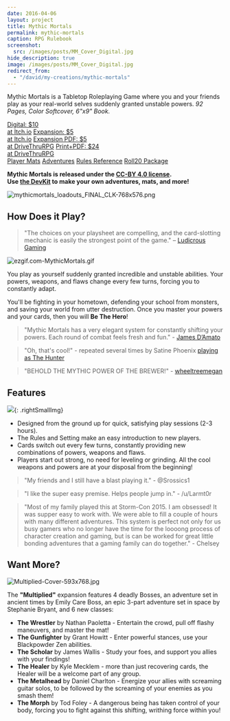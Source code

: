 ```yaml
---
date: 2016-04-06
layout: project
title: Mythic Mortals
permalink: mythic-mortals
caption: RPG Rulebook
screenshot:
  src: /images/posts/MM_Cover_Digital.jpg
hide_description: true
image: /images/posts/MM_Cover_Digital.jpg
redirect_from:
  - "/david/my-creations/mythic-mortals"
---
```


Mythic Mortals is a Tabletop Roleplaying Game where you and your friends play as your real-world selves suddenly granted unstable powers. *92 Pages, Color Softcover, 6"x9" Book.*

<div class="shopping-buttons">
<a target="_blank" href="https://davidschirduan.itch.io/mythic-mortals" class="btn btn-primary itchBTN">Digital: $10<br>at Itch.io</a>
<a target="_blank" href="https://davidschirduan.itch.io/mythic-mortals-multiplied" class="btn btn-primary itchBTN">Expansion: $5<br>at Itch.io</a>
<a target="_blank" href="https://www.drivethrurpg.com/product/204945/Mythic-Mortals-Multiplied" class="btn btn-primary dtrpgBTN">Expansion PDF: $5<br>at DriveThruRPG</a>
<a target="_blank" href="https://www.drivethrurpg.com/product/178248/Mythic-Mortals" class="btn btn-primary dtrpgBTN">Print+PDF: $24<br>at DriveThruRPG</a>
<div style="width:100%;margin:0px;padding:0px;"></div>
<a target="_blank" href="/files/MythicMortals_Core_PlayerMats.pdf" class="btn btn-primary">Player Mats</a>
<a target="_blank" href="/files/MythicMortals_Adventures.zip" class="btn btn-primary">Adventures</a>
<a target="_blank" href="/files/MythicMortals_Core_Reference.pdf" class="btn btn-primary">Rules Reference</a>
<a target="_blank" href="/files/Roll20-Packet.zip" class="btn btn-primary">Roll20 Package</a>
</div>

<p class="centerButtons"><strong>Mythic Mortals is released under the <a href="https://creativecommons.org/licenses/by/4.0/">CC-BY 4.0 license</a>.<br>Use <a href="{{site.url}}/files/MM_DevKit.zip">the DevKit</a> to make your own adventures, mats, and more!</strong></p>

![mythicmortals_loadouts_FINAL_CLK-768x576.png]({{site.url}}/images/posts/mythicmortals_loadouts_FINAL_CLK-768x576.png)

## How Does it Play?

> "The choices on your playsheet are compelling, and the card-slotting mechanic is easily the strongest point of the game." – [Ludicrous Gaming](http://ludicrusgaming.blogspot.com/2015/04/review-mythic-mortals.html)

![ezgif.com-MythicMortals.gif](/images/posts/ezgif.com-MythicMortals.gif)

You play as yourself suddenly granted incredible and unstable abilities. Your powers, weapons, and flaws change every few turns, forcing you to constantly adapt.

You'll be fighting in your hometown, defending your school from monsters, and saving your world from utter destruction. Once you master your powers and your cards, then you will **Be The Hero**!

> "Mythic Mortals has a very elegant system for constantly shifting your powers. Each round of combat feels fresh and fun." - [James D’Amato](http://oneshotpodcast.com/one-shot/120-mythic-mortals/)

> "Oh, that's cool!" - repeated several times by Satine Phoenix [playing as The Hunter](http://gameschool.tsrpn.com/2018/07/15/126-mythic-mortals/)

> "BEHOLD THE MYTHIC POWER OF THE BREWER!" - [wheeltreemegan](https://www.instagram.com/wheeltreemegan/)

## Features

![]({{site.url}}/images/posts/28dad8964fabda72122ecb08caad7fd7_original-512x768.png){: .rightSmallImg} 

 * Designed from the ground up for quick, satisfying play sessions (2-3 hours).
 * The Rules and Setting make an easy introduction to new players.
 * Cards switch out every few turns, constantly providing new combinations of powers, weapons and flaws.
 * Players start out strong, no need for leveling or grinding. All the cool weapons and powers are at your disposal from the beginning!

> "My friends and I still have a blast playing it." - @Srossics1

> "I like the super easy premise. Helps people jump in." - /u/Larmt0r	

> "Most of my family played this at Storm-Con 2015. I am obsessed! It was supper easy to work with. We were able to fill a couple of hours with many different adventures. This system is perfect not only for us busy gamers who no longer have the time for the loooong process of character creation and gaming, but is can be worked for great little bonding adventures that a gaming family can do together." - Chelsey

## Want More?

![Multiplied-Cover-593x768.jpg](/images/posts/Multiplied-Cover-593x768.jpg)

The **"Multiplied"** expansion features 4 deadly Bosses, an adventure set in ancient times by Emily Care Boss, an epic 3-part adventure set in space by Stephanie Bryant, and 6 new classes:

* **The Wrestler** by Nathan Paoletta - Entertain the crowd, pull off flashy maneuvers, and master the mat!
* **The Gunfighter** by Grant Howitt - Enter powerful stances, use your Blackpowder Zen abilities.
* **The Scholar** by James Wallis - Study your foes, and support you allies with your findings!
* **The Healer** by Kyle Mecklem - more than just recovering cards, the Healer will be a welcome part of any group.
* **The Metalhead** by Daniel Charlton - Energize your allies with screaming guitar solos, to be followed by the screaming of your enemies as you smash them!
* **The Morph** by Tod Foley - A dangerous being has taken control of your body, forcing you to fight against this shifting, writhing force within you!